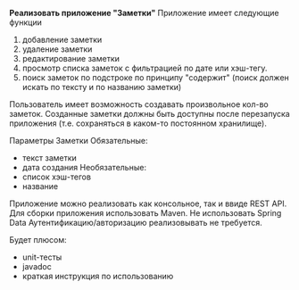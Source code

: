 **Реализовать приложение "Заметки"**
Приложение имеет следующие функции
1) добавление заметки
2) удаление заметки 
3) редактирование заметки
4) просмотр списка заметок с фильтрацией по дате или хэш-тегу.
5) поиск заметок по подстроке по принципу "содержит" (поиск должен искать по тексту и по названию заметки)

Пользователь имеет возможность создавать произвольное кол-во заметок.
Созданные заметки должны быть доступны после перезапуска приложения (т.е. сохраняться в каком-то постоянном хранилище).
 
Параметры Заметки
Обязательные:
- текст заметки
- дата создания
Необязательные:
- список хэш-тегов
- название

Приложение можно реализовать как консольное, так и ввиде REST API. Для сборки приложения использовать Maven.
Не использовать Spring Data
Аутентификацию/авторизацию реализовывать не требуется.

Будет плюсом:
- unit-тесты
- javadoc
- краткая инструкция по использованию